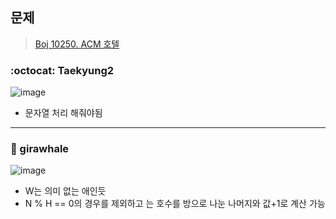 ## 문제
> [Boj 10250. ACM 호텔](https://www.acmicpc.net/problem/10250)


### :octocat: Taekyung2
![image](https://user-images.githubusercontent.com/37056992/91628086-6b9f0900-e9f7-11ea-87b4-be6a663654b6.png)

- 문자열 처리 해줘야됨 

--- 

### :whale: girawhale

![image](https://user-images.githubusercontent.com/48428699/91640952-35e03b80-ea5c-11ea-9f62-319015bb46d2.png)

- W는 의미 없는 애인듯
- N % H == 0의 경우를 제외하고 는 호수를 방으로 나눈 나머지와 값+1로 계산 가능


